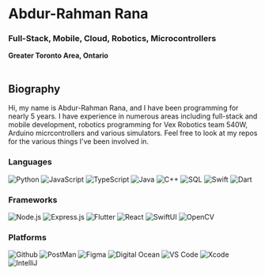 # Abdur-Rahman Rana
### Full-Stack, Mobile, Cloud, Robotics, Microcontrollers
<b>Greater Toronto Area, Ontario</b>
<br></br>
<h2>Biography</h2>
Hi, my name is Abdur-Rahman Rana, and I have been programming for nearly 5 years. I have experience in numerous areas including full-stack and mobile development, robotics programming for Vex Robotics team 540W, Arduino micrcontrollers and various simulators. Feel free to look at my repos for the various things I've been involved in.

### Languages
![Python](https://img.shields.io/badge/-Python-000?&logo=Python)
![JavaScript](https://img.shields.io/badge/-JavaScript-000?&logo=JavaScript&logoColor=FF)
![TypeScript](https://img.shields.io/badge/-TypeScript-000?&logo=TypeScript&logoColor=FF)
![Java](https://img.shields.io/badge/-Java-000?&logo=Java&logoColor=FF)
![C++](https://img.shields.io/badge/-C++-000?&logo=c%2b%2b&logoColor=00599C)
![SQL](https://img.shields.io/badge/-SQL-000?&logo=MySQL&logoColor=FF)
![Swift](https://img.shields.io/badge/-Swift-000?&logo=Swift&logoColor=FF)
![Dart](https://img.shields.io/badge/-Dart-000?&logo=Dart&logoColor=0175C2)

### Frameworks
![Node.js](https://img.shields.io/badge/-Node.js-000?&logo=node.js&logoColor=FF)
![Express.js](https://img.shields.io/badge/-Express.js-000?&logo=express&logoColor=FF)
![Flutter](https://img.shields.io/badge/-Flutter-000?&logo=Flutter&logoColor=02569B)
![React](https://img.shields.io/badge/-React-000?&logo=React&logoColor=FF)
![SwiftUI](https://img.shields.io/badge/-SwiftUI-000?&logo=Swift&logoColor=FF)
![OpenCV](https://img.shields.io/badge/-OpenCV-000?&logo=OpenCV&logoColor=5C3EE8)

### Platforms
![Github](https://img.shields.io/badge/-Github-000?&logo=Github&logoColor=FF)
![PostMan](https://img.shields.io/badge/-Postman-000?&logo=Postman&logoColor=FF6C37)
![Figma](https://img.shields.io/badge/-Figma-000?&logo=Figma&logoColor=FFFFFF)
![Digital Ocean](https://img.shields.io/badge/-DigitalOcean-000?&logo=DigitalOcean&logoColor=0080FF)
![VS Code](https://img.shields.io/badge/-VSCode-000?&logo=Visual-Studio-Code&logoColor=007ACC)
![Xcode](https://img.shields.io/badge/-Xcode-000?&logo=Xcode&logoColor=147EFB)
![IntelliJ](https://img.shields.io/badge/-IntelliJ-000?&logo=IntelliJ-Idea&logoColor=FF)



<!--
**arrana16/arrana16** is a ✨ _special_ ✨ repository because its `README.md` (this file) appears on your GitHub profile.

Here are some ideas to get you started:

- 🔭 I’m currently working on ...
- 🌱 I’m currently learning ...
- 👯 I’m looking to collaborate on ...
- 🤔 I’m looking for help with ...
- 💬 Ask me about ...
- 📫 How to reach me: ...
- 😄 Pronouns: ...
- ⚡ Fun fact: ...
-->
